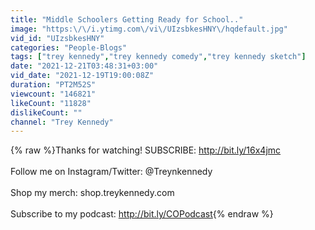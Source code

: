 ```yaml
---
title: "Middle Schoolers Getting Ready for School.."
image: "https:\/\/i.ytimg.com\/vi\/UIzsbkesHNY\/hqdefault.jpg"
vid_id: "UIzsbkesHNY"
categories: "People-Blogs"
tags: ["trey kennedy","trey kennedy comedy","trey kennedy sketch"]
date: "2021-12-21T03:48:31+03:00"
vid_date: "2021-12-19T19:00:08Z"
duration: "PT2M52S"
viewcount: "146821"
likeCount: "11828"
dislikeCount: ""
channel: "Trey Kennedy"
---
```

{% raw %}Thanks for watching! SUBSCRIBE: <a rel="nofollow" target="blank" href="http://bit.ly/16x4jmc">http://bit.ly/16x4jmc</a><br /><br />Follow me on Instagram/Twitter: @Treynkennedy<br /><br />Shop my merch: shop.treykennedy.com<br /><br />Subscribe to my podcast: <a rel="nofollow" target="blank" href="http://bit.ly/COPodcast">http://bit.ly/COPodcast</a>{% endraw %}
